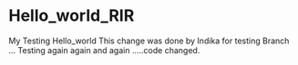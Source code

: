 # Hello_world_RIR
My Testing Hello_world
This change was done by Indika for testing Branch ...
Testing again again and again .....code changed.
